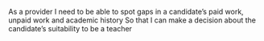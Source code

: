 As a provider
I need to be able to spot gaps in a candidate’s paid work, unpaid work and academic history
So that I can make a decision about the candidate’s suitability to be a teacher
